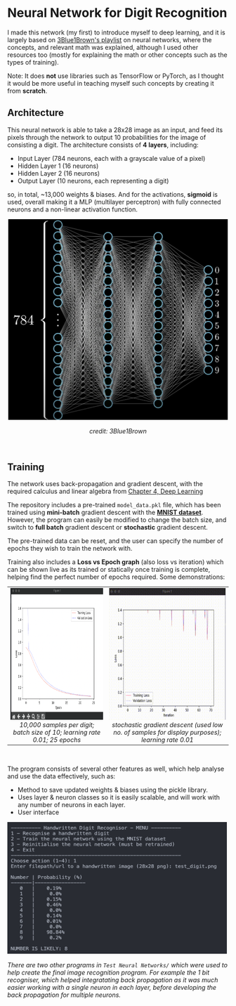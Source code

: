 # Neural Network for Digit Recognition 
I made this network (my first) to introduce myself to deep learning, and it is largely based on [3Blue1Brown's playlist](https://www.youtube.com/watch?v=aircAruvnKk&list=PLZHQObOWTQDNU6R1_67000Dx_ZCJB-3pi) on neural networks, where the concepts, and relevant math was explained, although I used other resources too (mostly for explaining the math or other concepts such as the types of training). 

Note: It does **not** use libraries such as TensorFlow or PyTorch, as I thought it would be more useful in teaching myself such concepts by creating it from **scratch**.


## Architecture
This neural network is able to take a 28x28 image as an input, and feed its pixels through the network to output 10 probabilities for the image of consisting a digit. The architecture consists of **4 layers**, including:
- Input Layer (784 neurons, each with a grayscale value of a pixel)
- Hidden Layer 1 (16 neurons)
- Hidden Layer 2 (16 neurons)
- Output Layer (10 neurons, each representing a digit)

so, in total, ~13,000 weights & biases. And for the activations, **sigmoid** is used, overall making it a MLP (multilayer perceptron) with fully connected neurons and a non-linear activation function.

<div align="center">
  <img src="https://github.com/aqmeraamir/digit-recognising-neural-network/blob/main/images/network_architecture.png" alt="Neural Network Archhitecture" width=500></img>
  
  <i>credit: 3Blue1Brown</i>
</div>

</br>



## Training
The network uses back-propagation and gradient descent, with the required calculus and linear algebra from [Chapter 4, Deep Learning](https://www.youtube.com/watch?v=tIeHLnjs5U8&t=307s)

The repository includes a pre-trained ```model_data.pkl``` file, which has been trained using **mini-batch** gradient descent with the [**MNIST dataset**](https://www.kaggle.com/datasets/hojjatk/mnist-dataset). However, the program can easily be modified to change
the batch size, and switch to **full batch** gradient descent or **stochastic** gradient descent. 

The pre-trained data can be reset, and the user can specify the number of epochs they wish to train the network with. 

Training also includes a **Loss vs Epoch graph** (also loss vs iteration) which can be shown live as its trained or statically once training is complete, helping find the perfect number of epochs required. Some demonstrations:

<table align="center">
    <tr>
        <td align="center">
            <img src="https://github.com/aqmeraamir/digit-recognising-neural-network/blob/main/images/graph1.png" alt="Graph 1" style="width:500px; height:300px;">
            <br><i>10,000 samples per digit; batch size of 10; learning rate 0.01; 25 epochs</i>
        </td>
        <td align="center">
            <img src="https://github.com/aqmeraamir/digit-recognising-neural-network/blob/main/images/graph2.gif" alt="Graph 2" style="width:500px; height:300px;">
            <br><i>stochastic gradient descent (used low no. of samples for display purposes); learning rate 0.01</i>
        </td>
    </tr>
</table>

</br>
 
 The program consists of several other features as well, which help analyse and use the data effectively, such as:
- Method to save updated weights & biases using the pickle library.
- Uses layer & neuron classes so it is easily scalable, and will work with any number of neurons in each layer.
- User interface

<img src="https://github.com/aqmeraamir/digit-recognising-neural-network/blob/main/images/user_interface.png" alt="User Interface" style="width:500px; height:300px;"> 


*There are two other programs in ```Test Neural Networks/``` which were used to help create the final image recognition program. For example the 1 bit recogniser, which helped integratating back propagation as it was much easier working with a single neuron in each layer, before developing the back propagation for multiple neurons.*

